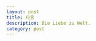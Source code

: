 ```yaml
---
layout: post
title: 只言
description: Die Liebe zu Welt.
category: post
---
```






[Candyman.]:    http://a774032767.github.io  "Candyman."
